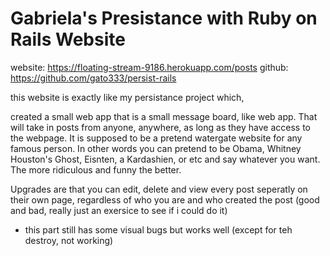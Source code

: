 # Gabriela's Presistance with Ruby on Rails Website

website: https://floating-stream-9186.herokuapp.com/posts
github: https://github.com/gato333/persist-rails

this website is exactly like my persistance project which, 

created a small web app that is a small message board, like web app. That will take in posts from anyone, anywhere, as long as they have access to the webpage. It is supposed to be a pretend watergate website for any famous person. In other words you can pretend to be Obama, Whitney Houston's Ghost, Eisnten, a Kardashien, or etc and say whatever you want. The more ridiculous and funny the better. 

Upgrades are that you can edit, delete and view every post seperatly on their own page, regardless of who you are and who created the post (good and bad, really just an exersice to see if i could do it)
* this part still has some visual bugs but works well (except for teh destroy, not working)